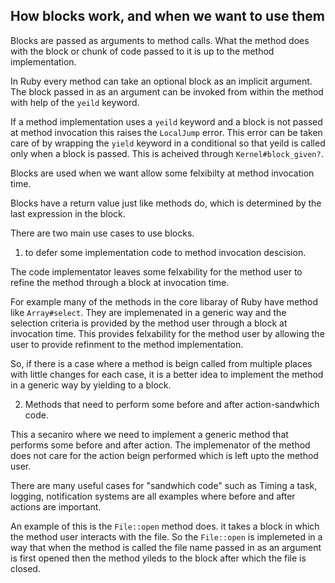 ## How blocks work, and when we want to use them

Blocks are passed as arguments to method calls. What the method does with the block or chunk of code passed to it is up to the method implementation.

In Ruby every method can take an optional block as an implicit argument. The block passed in as an argument can be invoked from within the method with help of the `yeild` keyword.

If a method implementation uses a `yeild` keyword and a block is not passed at method invocation this raises the `LocalJump` error. This error can be taken care of by wrapping the `yield` keyword in a conditional so that yeild is called only when a block is passed. This is acheived through `Kernel#block_given?`.

Blocks are used when we want allow some felxibilty at method invocation time.

Blocks have a return value just like methods do, which is determined by the last expression in the block.

There are two main use cases to use blocks.

1) to defer some implementation code to method invocation descision.

The code implementator leaves some felxability for the method user to refine the method through a block at invocation time.

For example many of the methods in the core libaray of Ruby have method like `Array#select`. They are implemenated in a generic way and the selection criteria is provided by the method user through a block at invocation time. This provides felxability for the method user by allowing the user to provide refinment to the method implementation.

So, if there is a case where a method is beign called from multiple places with little changes for each case, it is a better idea to implement the method in a generic way by yielding to a block.

2) Methods that need to perform some before and after action-sandwhich code.

This a secaniro where we need to implement a generic method that performs some before and after action. The implemenator of the method does not care for the action beign performed which is left upto the method user.

There are many useful cases for "sandwhich code" such as Timing a task, logging, notification systems are all examples where before and after actions are important.

An example of this is the `File::open` method does. it takes a block in which the method user interacts with the file. So the `File::open` is implemeted in a way that when the method is called the file name passed in as an argument is first opened then the method yileds to the block after which the file is closed.
